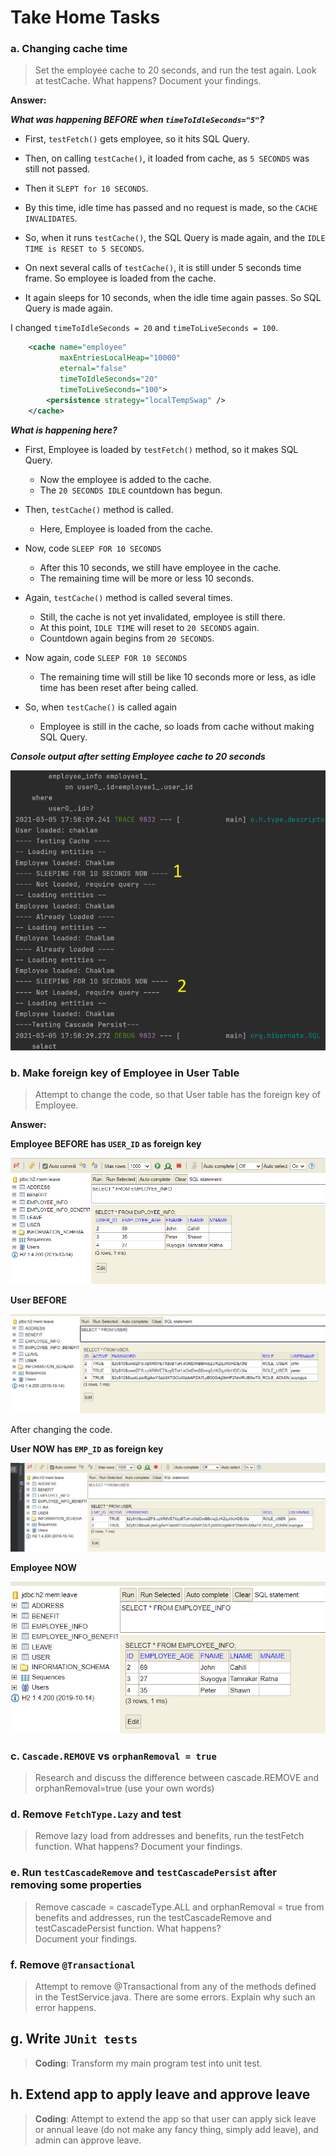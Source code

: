 # Take Home Tasks

### a. Changing cache time
> Set the employee cache to 20 seconds, 
> and run the test again. Look at testCache.
> What happens? Document your findings.

**Answer:**

_**What was happening BEFORE when `timeToIdleSeconds="5"`?**_
* First, `testFetch()` gets employee, so it hits SQL Query.
  

* Then, on calling `testCache()`, it loaded from cache, as `5 SECONDS` was still not passed.
* Then it `SLEPT for 10 SECONDS`.
  

* By this time, idle time has passed and no request is made, so the `CACHE INVALIDATES`.
  

* So, when it runs `testCache()`, the SQL Query is made again, and the `IDLE TIME is RESET to 5 SECONDS`.
  

* On next several calls of `testCache()`, it is still under 5 seconds time frame. So employee is loaded from the cache.
  

* It again sleeps for 10 seconds, when the idle time again passes. So SQL Query is made again.


I changed `timeToIdleSeconds = 20` and `timeToLiveSeconds = 100`. 
```xml
    <cache name="employee"
           maxEntriesLocalHeap="10000"
           eternal="false"
           timeToIdleSeconds="20"
           timeToLiveSeconds="100">
        <persistence strategy="localTempSwap" />
    </cache>
```

_**What is happening here?**_
* First, Employee is loaded by `testFetch()` method, so it makes SQL Query.
    * Now the employee is added to the cache.
    * The `20 SECONDS IDLE` countdown has begun.
    

* Then, `testCache()` method is called.
    * Here, Employee is loaded from the cache.
    

* Now, code `SLEEP FOR 10 SECONDS`
    * After this 10 seconds, we still have employee in the cache.
    * The remaining time will be more or less 10 seconds.
    

* Again, `testCache()` method is called several times.
    * Still, the cache is not yet invalidated, employee is still there.
    * At this point, `IDLE TIME` will reset to `20 SECONDS` again.
    * Countdown again begins from `20 SECONDS`.
    

* Now again, code `SLEEP FOR 10 SECONDS`
    * The remaining time will still be like 10 seconds more or less, 
      as idle time has been reset after being called.
    

* So, when `testCache()` is called again
    * Employee is still in the cache, so loads from cache without making SQL Query.

_**Console output after setting Employee cache to 20 seconds**_

![](img/console_a.png)



### b. Make foreign key of Employee in User Table
> Attempt to change the code, so that User table has 
> the foreign key of Employee.

**Answer:**

**Employee BEFORE has `USER_ID` as foreign key**

![](img/a_h2_before.PNG)

**User BEFORE**

![](img/a_h2_user_before.PNG)

After changing the code.

**User NOW has `EMP_ID` as foreign key**

![](img/a_h2_user_after.png)

**Employee NOW**

![](img/a_h2_employee_after.png)



### c. `Cascade.REMOVE` vs `orphanRemoval = true`
> Research and discuss the difference between cascade.REMOVE and orphanRemoval=true 
> (use your own words)


### d. Remove `FetchType.Lazy` and test
> Remove lazy load from addresses and benefits, run the testFetch function. 
> What happens? Document your findings.


### e. Run `testCascadeRemove` and `testCascadePersist` after removing some properties
> Remove cascade = cascadeType.ALL and orphanRemoval = true from benefits and addresses, 
> run the testCascadeRemove and testCascadePersist function. What happens?  
> Document your findings.


### f. Remove `@Transactional`
> Attempt to remove @Transactional from any of the methods defined 
> in the TestService.java. There are some errors. Explain why such an error happens.


## g. Write `JUnit tests`
> **Coding**: Transform my main program test into unit test.


## h. Extend app to apply leave and approve leave
> **Coding**: Attempt to extend the app so that user can apply sick leave or annual leave 
> (do not make any fancy thing, simply add leave), and admin can approve leave.
